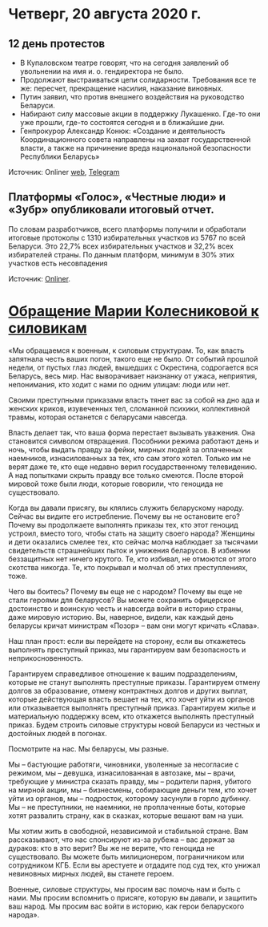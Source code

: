 # Четверг, 20 августа 2020 г.
## 12 день протестов


- В Купаловском театре говорят, что на сегодня заявлений об увольнении на имя и. о. гендиректора не было.
- Продолжают выстраиваться цепи солидарности. Требования все те же: пересчет, прекращение насилия, наказание виновных.
- Путин заявил, что против внешнего воздействия на руководство Беларуси.
- Набирают силу массовые акции в поддержку Лукашенко. Где-то они уже прошли, где-то состоятся сегодня и в ближайшие дни.
- Генпрокурор Александр Конюк: «Создание и деятельность Координационного совета направлены на захват государственной власти, а также на причинение вреда национальной безопасности Республики Беларусь»

Источник: Onliner [web](https://people.onliner.by/2020/08/20/glavnoe-za-den), [Telegram](https://t.me/onlinerby/14595)

## Платформы «Голос», «Честные люди» и «Зубр» опубликовали итоговый отчет.

По словам разработчиков, всего платформы получили и обработали итоговые протоколы с 1310 избирательных участков из 5767 по всей Беларуси. Это 22,7% всех избирательных участков и 32,2% всех избирателей страны. По данным платформ, минимум в 30% этих участков есть несовпадения

Источник: [Onliner](https://people.onliner.by/2020/08/20/glavnoe-za-den).


# [Обращение Марии Колесниковой к силовикам](https://www.youtube.com/watch?v=DZqiJ0TRw3U)

«Мы обращаемся к военным, к силовым структурам. То, как власть запятнала честь ваших погон, такого еще не было. От событий прошлой недели, от пустых глаз людей, вышедших с Окрестина, содрогается вся Беларусь, весь мир. Нас выворачивает наизнанку от ужаса, неприятия, непонимания, кто ходит с нами по одним улицам: люди или нет.

Своими преступными приказами власть тянет вас за собой на дно ада и женских криков, изувеченных тел, сломанной психики, коллективной травмы, которая останется с беларусами навсегда.

Власть делает так, что ваша форма перестает вызывать уважения. Она становится символом отвращения. Пособники режима работают день и ночь, чтобы выдать правду за фейки, мирных людей за оплаченных наемников, изнасилованных за тех, кто сам этого хотел. Только им не верят даже те, кто еще недавно верил государственному телевидению. А над попытками скрыть правду все только смеются. После второй мировой тоже были люди, которые говорили, что геноцида не существовало.

Когда вы давали присягу, вы клялись служить беларускому народу. Сейчас вы видите его истребление. Почему вы не остановите его? Почему вы продолжаете выполнять приказы тех, кто этот геноцид устроил, вместо того, чтобы стать на защиту своего народа? Женщины и дети оказались смелее тех, кто сейчас молча наблюдает за тысячами свидетельств страшнейших пыток и унижения беларусов. В избиении беззащитных нет ничего крутого. Те, кто избивал, не отмоются от этого скотства никогда. Те, кто покрывал и молчал об этих преступлениях, тоже.

Чего вы боитесь? Почему вы еще не с народом? Почему вы еще не стали героями для беларусов? Вы можете сохранить офицерское достоинство и воинскую честь и навсегда войти в историю страны, даже мировую историю. Вы, наверное, видели, как каждый день беларусы кричат министрам «Позор» – вам они могут кричать «Слава».

Наш план прост: если вы перейдете на сторону, если вы откажетесь выполнять преступный приказ, мы гарантируем вам безопасность и неприкосновенность.

Гарантируем справедливое отношение к вашим подразделениям, которые не станут выполнять преступные приказы. Гарантируем отмену долгов за образование, отмену контрактных долгов и других выплат, которые действующая власть вешает на тех, кто хочет уйти из органов или отказывается выполнять преступный приказ. Гарантируем жилье и материальную поддержку всем, кто откажется выполнять преступный приказ. Будем строить силовые структуры новой Беларуси из честных и достойных людей в погонах.

Посмотрите на нас. Мы беларусы, мы разные.

Мы – бастующие работяги, чиновники, уволенные за несогласие с режимом, мы – девушка, изнасилованная в автозаке, мы – врачи, требующие у министра сказать правду, мы – родители парня, убитого на мирной акции, мы – бизнесмены, собирающие деньги тем, кто хочет уйти из органов, мы – подросток, которому засунули в горло дубинку. Мы – не преступники, не наемники, не проплаченные боты, которые хотят развалить страну, как в сказках, которые вешают вам на уши.

Мы хотим жить в свободной, независимой и стабильной стране. Вам рассказывают, что нас спонсируют из-за рубежа – вас держат за дураков: кто в это верит? Вы же не верите, что геноцида не существовало. Вы можете быть милиционером, пограничником или сотрудником КГБ. Если вы арестуете и отдадите под суд тех, кто унижал невиновных мирных людей, вы станете героем.

Военные, силовые структуры, мы просим вас помочь нам и быть с нами. Мы просим вспомнить о присяге, которую вы давали, и защитить ваш народ. Мы просим вас войти в историю, как герои беларуского народа».
